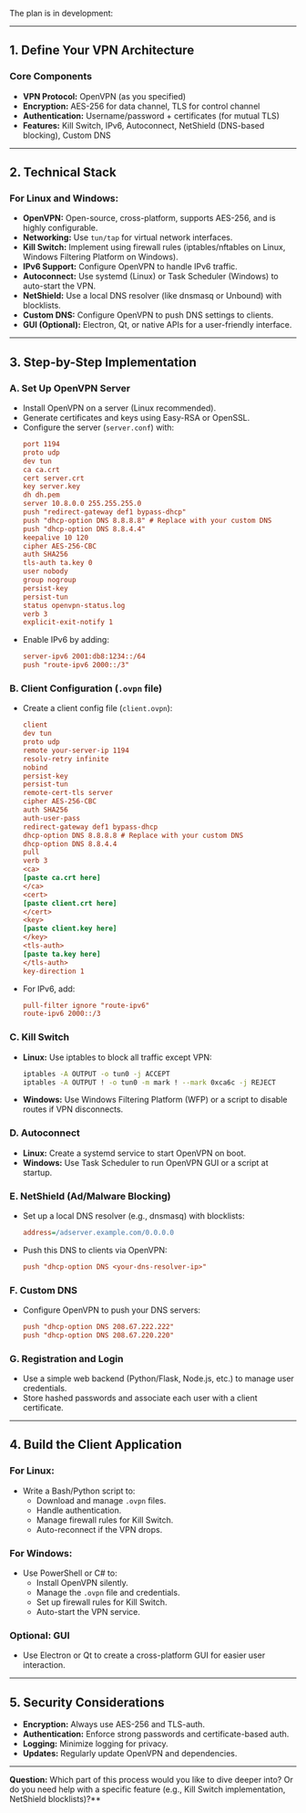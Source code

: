 The plan is in development:

---

## 1. **Define Your VPN Architecture**
### Core Components
- **VPN Protocol:** OpenVPN (as you specified)
- **Encryption:** AES-256 for data channel, TLS for control channel
- **Authentication:** Username/password + certificates (for mutual TLS)
- **Features:** Kill Switch, IPv6, Autoconnect, NetShield (DNS-based blocking), Custom DNS

---

## 2. **Technical Stack**
### For Linux and Windows:
- **OpenVPN:** Open-source, cross-platform, supports AES-256, and is highly configurable.
- **Networking:** Use `tun/tap` for virtual network interfaces.
- **Kill Switch:** Implement using firewall rules (iptables/nftables on Linux, Windows Filtering Platform on Windows).
- **IPv6 Support:** Configure OpenVPN to handle IPv6 traffic.
- **Autoconnect:** Use systemd (Linux) or Task Scheduler (Windows) to auto-start the VPN.
- **NetShield:** Use a local DNS resolver (like dnsmasq or Unbound) with blocklists.
- **Custom DNS:** Configure OpenVPN to push DNS settings to clients.
- **GUI (Optional):** Electron, Qt, or native APIs for a user-friendly interface.

---

## 3. **Step-by-Step Implementation**

### A. Set Up OpenVPN Server
- Install OpenVPN on a server (Linux recommended).
- Generate certificates and keys using Easy-RSA or OpenSSL.
- Configure the server (`server.conf`) with:
  ```ini
  port 1194
  proto udp
  dev tun
  ca ca.crt
  cert server.crt
  key server.key
  dh dh.pem
  server 10.8.0.0 255.255.255.0
  push "redirect-gateway def1 bypass-dhcp"
  push "dhcp-option DNS 8.8.8.8" # Replace with your custom DNS
  push "dhcp-option DNS 8.8.4.4"
  keepalive 10 120
  cipher AES-256-CBC
  auth SHA256
  tls-auth ta.key 0
  user nobody
  group nogroup
  persist-key
  persist-tun
  status openvpn-status.log
  verb 3
  explicit-exit-notify 1
  ```
- Enable IPv6 by adding:
  ```ini
  server-ipv6 2001:db8:1234::/64
  push "route-ipv6 2000::/3"
  ```

### B. Client Configuration (`.ovpn` file)
- Create a client config file (`client.ovpn`):
  ```ini
  client
  dev tun
  proto udp
  remote your-server-ip 1194
  resolv-retry infinite
  nobind
  persist-key
  persist-tun
  remote-cert-tls server
  cipher AES-256-CBC
  auth SHA256
  auth-user-pass
  redirect-gateway def1 bypass-dhcp
  dhcp-option DNS 8.8.8.8 # Replace with your custom DNS
  dhcp-option DNS 8.8.4.4
  pull
  verb 3
  <ca>
  [paste ca.crt here]
  </ca>
  <cert>
  [paste client.crt here]
  </cert>
  <key>
  [paste client.key here]
  </key>
  <tls-auth>
  [paste ta.key here]
  </tls-auth>
  key-direction 1
  ```
- For IPv6, add:
  ```ini
  pull-filter ignore "route-ipv6"
  route-ipv6 2000::/3
  ```

### C. Kill Switch
- **Linux:** Use iptables to block all traffic except VPN:
  ```bash
  iptables -A OUTPUT -o tun0 -j ACCEPT
  iptables -A OUTPUT ! -o tun0 -m mark ! --mark 0xca6c -j REJECT
  ```
- **Windows:** Use Windows Filtering Platform (WFP) or a script to disable routes if VPN disconnects.

### D. Autoconnect
- **Linux:** Create a systemd service to start OpenVPN on boot.
- **Windows:** Use Task Scheduler to run OpenVPN GUI or a script at startup.

### E. NetShield (Ad/Malware Blocking)
- Set up a local DNS resolver (e.g., dnsmasq) with blocklists:
  ```ini
  address=/adserver.example.com/0.0.0.0
  ```
- Push this DNS to clients via OpenVPN:
  ```ini
  push "dhcp-option DNS <your-dns-resolver-ip>"
  ```

### F. Custom DNS
- Configure OpenVPN to push your DNS servers:
  ```ini
  push "dhcp-option DNS 208.67.222.222"
  push "dhcp-option DNS 208.67.220.220"
  ```

### G. Registration and Login
- Use a simple web backend (Python/Flask, Node.js, etc.) to manage user credentials.
- Store hashed passwords and associate each user with a client certificate.

---

## 4. **Build the Client Application**
### For Linux:
- Write a Bash/Python script to:
  - Download and manage `.ovpn` files.
  - Handle authentication.
  - Manage firewall rules for Kill Switch.
  - Auto-reconnect if the VPN drops.

### For Windows:
- Use PowerShell or C# to:
  - Install OpenVPN silently.
  - Manage the `.ovpn` file and credentials.
  - Set up firewall rules for Kill Switch.
  - Auto-start the VPN service.

### Optional: GUI
- Use Electron or Qt to create a cross-platform GUI for easier user interaction.

---

## 5. **Security Considerations**
- **Encryption:** Always use AES-256 and TLS-auth.
- **Authentication:** Enforce strong passwords and certificate-based auth.
- **Logging:** Minimize logging for privacy.
- **Updates:** Regularly update OpenVPN and dependencies.

---

**Question:** Which part of this process would you like to dive deeper into? Or do you need help with a specific feature (e.g., Kill Switch implementation, NetShield blocklists)?**
